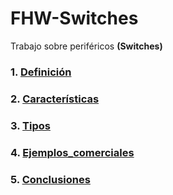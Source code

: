 # FHW-Switches

Trabajo sobre periféricos **(Switches)**


### 1. [Definición](Definicion.md)
### 2. [Características](Caracteristicas.md)
### 3. [Tipos](Tipos.md)
### 4. [Ejemplos_comerciales](Ejemplos_comerciales.md)
### 5. [Conclusiones](Conclusiones.md)
